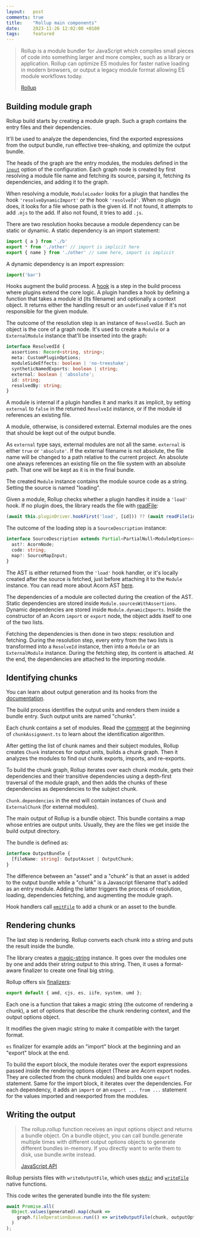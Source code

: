 ```yaml
---
layout:   post
comments: true
title:    "Rollup main components"
date:     2023-11-26 12:02:00 +0100
tags:     featured
---
```


> Rollup is a module bundler for JavaScript which compiles small pieces of code
> into something larger and more complex, such as a library or application.
> Rollup can optimize ES modules for faster native loading in modern browsers,
> or output a legacy module format allowing ES module workflows today.
>
> [Rollup](https://github.com/rollup/rollup)

## Building module graph

Rollup build starts by creating a module graph.
Such a graph contains the entry files and their dependencies.

It'll be used to analyze the dependencies,
find the exported expressions from the output bundle,
run effective tree-shaking, and optimize the output bundle.

The heads of the graph are the entry modules,
the modules defined in the [`input`](https://rollupjs.org/configuration-options/#input)
option of the configuration.
Each graph node is created by first resolving a module file name
and fetching its source, parsing it, fetching its dependencies, and adding it to the graph.

When resolving a module, `ModuleLoader` looks for a plugin that handles
the hook `'resolveDynamicImport'` or the hook `'resolveId'`.
When no plugin does,
it looks for a file whose path is the given id.
If not found, it attempts to add `.mjs` to the add.
If also not found, it tries to add `.js`.

There are two resolution hooks because a module dependency can be static or dynamic.
A static dependency is an import statement:

```typescript
import { a } from './b'
export * from './other' // import is implicit here
export { name } from './other' // same here, import is implicit
```

A dynamic dependency is an import expression:

```typescript
import('bar')
```

Hooks augment the build process.
A [hook](https://rollupjs.org/plugin-development/#build-hooks)
is a step in the build process where plugins extend the core logic.
A plugin handles a hook by defining a function that takes a module
id (its filename) and optionally a context object.
It returns either the handling result or an `undefined` value if it's
not responsible for the given module.

The outcome of the resolution step is an instance of `ResolvedId`.
Such an object is the core of a graph node.
It's used to create a `Module` or a `ExternalModule` instance that'll be inserted into the graph:

```typescript
interface ResolvedId {
  assertions: Record<string, string>;
  meta: CustomPluginOptions;
  moduleSideEffects: boolean | 'no-treeshake';
  syntheticNamedExports: boolean | string;
  external: boolean | 'absolute';
  id: string;
  resolvedBy: string;
}
```

A module is internal if a plugin handles it and marks it as implicit,
by setting `external` to `false` in the returned `ResolveId` instance, or
if the module id references an existing file.

A module, otherwise, is considered external.
External modules are the ones that should be kept out of the output bundle.

As `external` type says, external modules are not all the same.
`external` is either `true` or `'absolute'`.
If the external filename is not absolute,
the file name will be changed to a path relative to the current project.
An absolute one always references an existing file on the file system with an absolute path.
That one will be kept as it is in the final bundle.

The created `Module` instance contains the module source code as a string.
Setting the source is named "loading".

Given a module, Rollup checks whether a plugin handles it inside a `'load'` hook.
If no plugin does, the library reads the file with
[readFile](https://nodejs.org/dist/latest-v6.x/docs/api/fs.html#fs_fs_readfile_file_options_callback):

```typescript
(await this.pluginDriver.hookFirst('load', [id])) ?? (await readFile(id, 'utf8'))
```

The outcome of the loading step is a `SourceDescription` instance:

```typescript
interface SourceDescription extends Partial<PartialNull<ModuleOptions>> {
  ast?: AcornNode;
  code: string;
  map?: SourceMapInput;
}
```

The AST is either returned from the `'load'` hook handler,
or it's locally created after the source is fetched, just before attaching it
to the `Module` instance.
You can read more about Acorn AST [here](/2020/06/28/acornjs-internals-main-concepts.html).

The dependencies of a module are collected during the creation of the AST.
Static dependencies are stored inside `Module.sourcesWithAssertions`.
Dynamic dependencies are stored inside `Module.dynamicImports`.
Inside the constructor of an Acorn `import` or `export` node,
the object adds itself to one of the two lists.

Fetching the dependencies is then done in two steps: resolution and fetching.
During the resolution step, every entry from the two lists is transformed into
a `ResolveId` instance, then into a `Module` or an `ExternalModule` instance.
During the fetching step, its content is attached.
At the end, the dependencies are attached to the importing module.

## Identifying chunks

You can learn about output generation and its hooks from the
[documentation](https://rollupjs.org/plugin-development/#output-generation-hooks).

The build process identifies the output units and renders them inside a bundle entry.
Such output units are named "chunks".

Each chunk contains a set of modules.
Read the [comment](https://github.com/rollup/rollup/blob/master/src/utils/chunkAssignment.ts)
at the beginning of `chunkAssignment.ts` to learn about the identification algorithm.

After getting the list of chunk names and their subject modules, Rollup
creates `Chunk` instances for output units, builds a chunk graph.
Then it analyzes the modules to find out chunk exports, imports, and re-exports.

To build the chunk graph, Rollup iterates over each chunk module, gets their dependencies and their transitive
dependencies using a depth-first traversal of the module graph,
and then adds the chunks of these dependencies as dependencies
to the subject chunk.

`Chunk.dependencies` in the end will contain instances of `Chunk` and `ExternalChunk`
(for external modules).

The main output of Rollup is a bundle object.
This bundle contains a map whose entries are output units.
Usually, they are the files we get inside the build output directory.

The bundle is defined as:

```typescript
interface OutputBundle {
  [fileName: string]: OutputAsset | OutputChunk;
}
```

The difference between an "asset" and a "chunk" is that an asset is added to the output
bundle while a "chunk" is a Javascript filename that's added as an entry module.
Adding the latter triggers the process of resolution,
loading, dependencies fetching, and augmenting the module graph.

Hook handlers call [`emitFile`](https://rollupjs.org/plugin-development/#this-emitfile)
to add a chunk or an asset to the bundle.

## Rendering chunks

The last step is rendering.
Rollup converts each chunk into a string and puts the result inside the bundle.

The library creates a [magic-string](https://www.npmjs.com/package/magic-string) instance.
It goes over the modules one by one and adds their string output to this string.
Then, it uses a format-aware finalizer to create one final big string.

Rollup offers six [finalizers](https://github.com/rollup/rollup/tree/master/src/finalisers):

```typescript
export default { amd, cjs, es, iife, system, umd };
```

Each one is a function that takes a magic string
(the outcome of rendering a chunk), a set of options that describe
the chunk rendering context, and the output options object.

It modifies the given magic string to make it compatible with the target format.

`es` finalizer for example adds an "import" block at the beginning and an "export" block at the end.

To build the export block, the module iterates over the export expressions
passed inside the rendering options object
(These are Acorn export nodes. They are collected from the chunk modules)
and builds one `export` statement.
Same for the import block, it iterates over the dependencies.
For each dependency, it adds an `import` or an `export ... from ...` statement for
the values imported and reexported from the modules.

## Writing the output

> The rollup.rollup function receives an input options object and returns a bundle object.
> On a bundle object, you can call bundle.generate multiple times with different output
> options objects to generate different bundles in-memory.
> If you directly want to write them to disk, use bundle.write instead.
>
> [JavaScript API](https://rollupjs.org/javascript-api/)

Rollup persists files with `writeOutputFile`,
which uses [`mkdir`](https://nodejs.org/api/fs.html#fspromisesmkdirpath-options)
and [`writeFile`](https://nodejs.org/api/fs.html#filehandlewritefiledata-options) native functions.

This code writes the generated bundle into the file system:

```typescript
await Promise.all(
  Object.values(generated).map(chunk =>
    graph.fileOperationQueue.run(() => writeOutputFile(chunk, outputOptions))
  )
);
```
